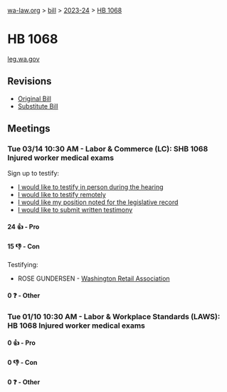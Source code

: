 [wa-law.org](/) > [bill](/bill/) > [2023-24](/bill/2023-24/) > [HB 1068](/bill/2023-24/hb/1068/)

# HB 1068
[leg.wa.gov](https://app.leg.wa.gov/billsummary?BillNumber=1068&Year=2023&Initiative=false)

## Revisions
* [Original Bill](1/)
* [Substitute Bill](S/)

## Meetings
### Tue 03/14 10:30 AM - Labor & Commerce (LC): SHB 1068 Injured worker medical exams
Sign up to testify:
* [I would like to testify in person during the hearing](https://app.leg.wa.gov/csi/Testifier/Add?chamber=House&mId=30978&aId=153138&caId=22131&tId=1)
* [I would like to testify remotely](https://app.leg.wa.gov/csi/Testifier/Add?chamber=House&mId=30978&aId=153138&caId=22131&tId=2)
* [I would like my position noted for the legislative record](https://app.leg.wa.gov/csi/Testifier/Add?chamber=House&mId=30978&aId=153138&caId=22131&tId=3)
* [I would like to submit written testimony](https://app.leg.wa.gov/csi/Testifier/Add?chamber=House&mId=30978&aId=153138&caId=22131&tId=4)

#### 24 👍 - Pro

#### 15 👎 - Con
Testifying:
* ROSE GUNDERSEN - [Washington Retail Association](/org/washington_retail_association/)

#### 0 ❓ - Other

### Tue 01/10 10:30 AM - Labor & Workplace Standards (LAWS): HB 1068 Injured worker medical exams
#### 0 👍 - Pro

#### 0 👎 - Con

#### 0 ❓ - Other
